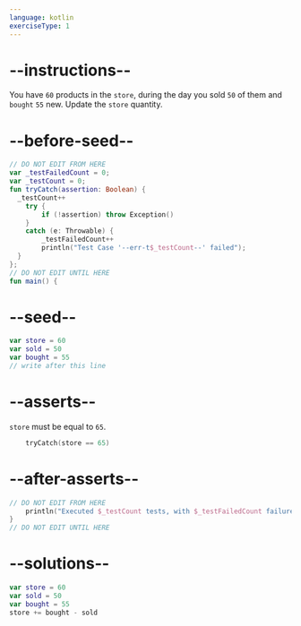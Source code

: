 ```yaml
---
language: kotlin
exerciseType: 1
---
```


# --instructions--

You have `60` products in the `store`, during the day you sold `50` of them and `bought` `55` new.
Update the `store` quantity.

# --before-seed--

```kotlin
// DO NOT EDIT FROM HERE
var _testFailedCount = 0;
var _testCount = 0;
fun tryCatch(assertion: Boolean) {
  _testCount++
    try { 
        if (!assertion) throw Exception()
    }
    catch (e: Throwable) {
        _testFailedCount++
        println("Test Case '--err-t$_testCount--' failed");
  }
};
// DO NOT EDIT UNTIL HERE
fun main() {
```

# --seed--

```kotlin
var store = 60
var sold = 50
var bought = 55
// write after this line

```

# --asserts--

`store` must be equal to `65`.

```kotlin
    tryCatch(store == 65)
```

# --after-asserts--

```kotlin
// DO NOT EDIT FROM HERE 
    println("Executed $_testCount tests, with $_testFailedCount failures");
}
// DO NOT EDIT UNTIL HERE
```

# --solutions--

```kotlin
var store = 60
var sold = 50
var bought = 55
store += bought - sold
```
